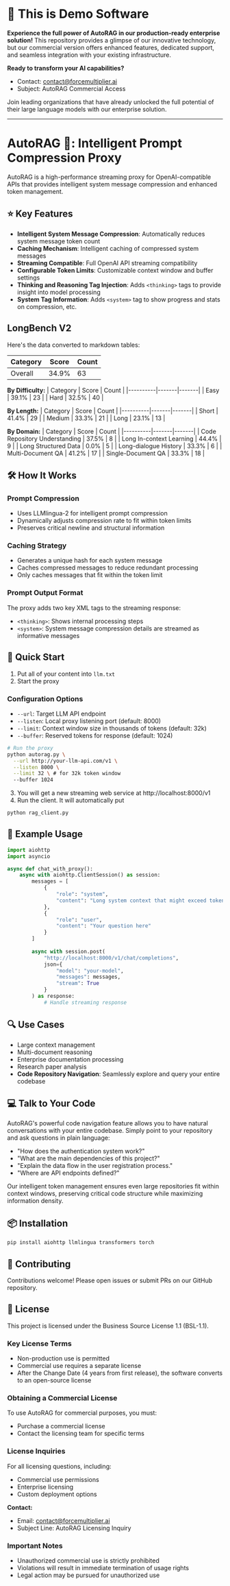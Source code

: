 # 🚀 This is Demo Software

**Experience the full power of AutoRAG in our production-ready enterprise solution!** This repository provides a glimpse of our innovative technology, but our commercial version offers enhanced features, dedicated support, and seamless integration with your existing infrastructure.

**Ready to transform your AI capabilities?**
- Contact: contact@forcemultiplier.ai
- Subject: AutoRAG Commercial Access

Join leading organizations that have already unlocked the full potential of their large language models with our enterprise solution.

---

# AutoRAG 🚀: Intelligent Prompt Compression Proxy

AutoRAG is a high-performance streaming proxy for OpenAI-compatible APIs that provides intelligent system message compression and enhanced token management.

## ⭐ Key Features

- **Intelligent System Message Compression**: Automatically reduces system message token count
- **Caching Mechanism**: Intelligent caching of compressed system messages
- **Streaming Compatible**: Full OpenAI API streaming compatibility
- **Configurable Token Limits**: Customizable context window and buffer settings
- **Thinking and Reasoning Tag Injection**: Adds `<thinking>` tags to provide insight into model processing
- **System Tag Information**: Adds `<system>` tag to show progress and stats on compression, etc.

## LongBench V2
Here's the data converted to markdown tables:

| Category | Score | Count |
|----------|-------|-------|
| Overall | 34.9% | 63 |

**By Difficulty:**
| Category | Score | Count |
|----------|-------|-------|
| Easy | 39.1% | 23 |
| Hard | 32.5% | 40 |

**By Length:**
| Category | Score | Count |
|----------|-------|-------|
| Short | 41.4% | 29 |
| Medium | 33.3% | 21 |
| Long | 23.1% | 13 |

**By Domain:**
| Category | Score | Count |
|----------|-------|-------|
| Code Repository Understanding | 37.5% | 8 |
| Long In-context Learning | 44.4% | 9 |
| Long Structured Data | 0.0% | 5 |
| Long-dialogue History | 33.3% | 6 |
| Multi-Document QA | 41.2% | 17 |
| Single-Document QA | 33.3% | 18 |


## 🛠 How It Works

### Prompt Compression
- Uses LLMlingua-2 for intelligent prompt compression
- Dynamically adjusts compression rate to fit within token limits
- Preserves critical newline and structural information

### Caching Strategy
- Generates a unique hash for each system message
- Caches compressed messages to reduce redundant processing
- Only caches messages that fit within the token limit

### Prompt Output Format
The proxy adds two key XML tags to the streaming response:
- `<thinking>`: Shows internal processing steps
- `<system>`: System message compression details are streamed as informative messages

## 🚀 Quick Start

1. Put all of your content into `llm.txt`
2. Start the proxy


### Configuration Options
- `--url`: Target LLM API endpoint
- `--listen`: Local proxy listening port (default: 8000)
- `--limit`: Context window size in thousands of tokens (default: 32k)
- `--buffer`: Reserved tokens for response (default: 1024)


```bash
# Run the proxy
python autorag.py \
  --url http://your-llm-api.com/v1 \
  --listen 8000 \
  --limit 32 \ # for 32k token window
  --buffer 1024
```

3. You will get a new streaming web service at http://localhost:8000/v1
4. Run the client. It will automatically put

```bash
python rag_client.py 
```

## 📝 Example Usage

```python
import aiohttp
import asyncio

async def chat_with_proxy():
    async with aiohttp.ClientSession() as session:
        messages = [
            {
                "role": "system", 
                "content": "Long system context that might exceed token limits..."
            },
            {
                "role": "user", 
                "content": "Your question here"
            }
        ]
        
        async with session.post(
            "http://localhost:8000/v1/chat/completions",
            json={
                "model": "your-model",
                "messages": messages,
                "stream": True
            }
        ) as response:
            # Handle streaming response
```

## 🔍 Use Cases
- Large context management
- Multi-document reasoning
- Enterprise documentation processing
- Research paper analysis
- **Code Repository Navigation**: Seamlessly explore and query your entire codebase
  
## 💻 Talk to Your Code
AutoRAG's powerful code navigation feature allows you to have natural conversations with your entire codebase. Simply point to your repository and ask questions in plain language:

- "How does the authentication system work?"
- "What are the main dependencies of this project?"
- "Explain the data flow in the user registration process."
- "Where are API endpoints defined?"

Our intelligent token management ensures even large repositories fit within context windows, preserving critical code structure while maximizing information density.


## 📦 Installation
```bash
pip install aiohttp llmlingua transformers torch
```

## 🤝 Contributing
Contributions welcome! Please open issues or submit PRs on our GitHub repository.

## 📄 License

This project is licensed under the Business Source License 1.1 (BSL-1.1).

### Key License Terms
- Non-production use is permitted
- Commercial use requires a separate license
- After the Change Date (4 years from first release), the software converts to an open-source license

### Obtaining a Commercial License
To use AutoRAG for commercial purposes, you must:
- Purchase a commercial license
- Contact the licensing team for specific terms

### License Inquiries
For all licensing questions, including:
- Commercial use permissions
- Enterprise licensing
- Custom deployment options

**Contact:**
- Email: contact@forcemultiplier.ai
- Subject Line: AutoRAG Licensing Inquiry

### Important Notes
- Unauthorized commercial use is strictly prohibited
- Violations will result in immediate termination of usage rights
- Legal action may be pursued for unauthorized use